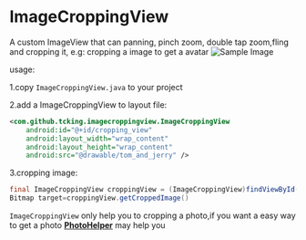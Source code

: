 ImageCroppingView
=================

A custom ImageView that can panning, pinch zoom, double tap zoom,fling and cropping it, e.g: cropping a image to get a avatar
![Sample Image](https://github.com/tcking/ImageCroppingView/raw/master/sample.gif "An example")

usage:

1.copy `ImageCroppingView.java` to your project

2.add a ImageCroppingView to layout file:
``` xml
<com.github.tcking.imagecroppingview.ImageCroppingView
	android:id="@+id/cropping_view"
	android:layout_width="wrap_content"
	android:layout_height="wrap_content"
	android:src="@drawable/tom_and_jerry" />
```
3.cropping image:
``` java
final ImageCroppingView croppingView = (ImageCroppingView)findViewById(R.id.cropping_view);
Bitmap target=croppingView.getCroppedImage()
```

<code>ImageCroppingView</code> only help you to cropping a photo,if you want a easy way to get a photo [**PhotoHelper**](https://github.com/tcking/PhotoHelper) may help you
